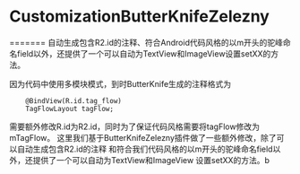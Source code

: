 # CustomizationButterKnifeZelezny
=======
自动生成包含R2.id的注释、符合Android代码风格的以m开头的驼峰命名field以外，还提供了一个可以自动为TextView和ImageView设置setXX的方法。

因为代码中使用多模块模式，到时ButterKnife生成的注释格式为
```
    @BindView(R.id.tag_flow)
    TagFlowLayout tagFlow;
```
需要额外修改R.id为R2.id，同时为了保证代码风格需要将tagFlow修改为mTagFlow。
这里我们基于ButterKnifeZelezny插件做了一些额外修改，除了可以自动生成包含R2.id的注释
和符合我们代码风格的以m开头的驼峰命名field以外，还提供了一个可以自动为TextView和ImageView
设置setXX的方法。b
